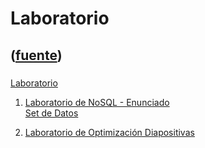 # Laboratorio
([fuente](https://campus.exactas.uba.ar/course/view.php?id=1001&section=4))
---
###
[Laboratorio](https://campus.exactas.uba.ar/course/view.php?id=1001&section=4)

  1. [Laboratorio de NoSQL - Enunciado](https://campus.exactas.uba.ar/pluginfile.php/79733/course/section/12875/labo2_1c2018.pdf)  
[Set de
Datos](https://campus.exactas.uba.ar/pluginfile.php/79733/course/section/12875/labo2_1c2018.json.tar.gz)

  2. [Laboratorio de Optimización Diapositivas](https://campus.exactas.uba.ar/pluginfile.php/79733/course/section/12875/LaboOptimiza.pdf)

